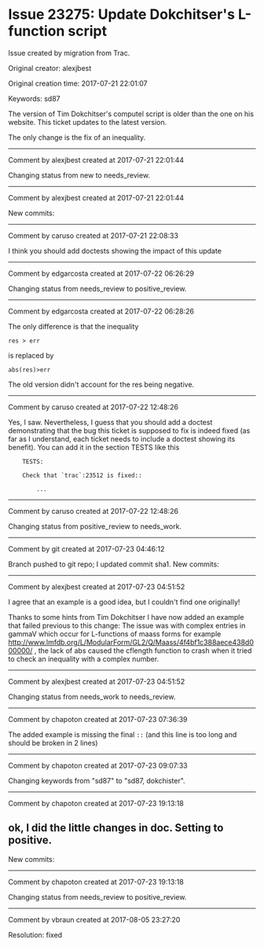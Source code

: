 # Issue 23275: Update Dokchitser's L-function script

Issue created by migration from Trac.

Original creator: alexjbest

Original creation time: 2017-07-21 22:01:07

Keywords: sd87

The version of Tim Dokchitser's computel script is older than the one on his website.
This ticket updates to the latest version.

The only change is the fix of an inequality.


---

Comment by alexjbest created at 2017-07-21 22:01:44

Changing status from new to needs_review.


---

Comment by alexjbest created at 2017-07-21 22:01:44

New commits:


---

Comment by caruso created at 2017-07-21 22:08:33

I think you should add doctests showing the impact of this update


---

Comment by edgarcosta created at 2017-07-22 06:26:29

Changing status from needs_review to positive_review.


---

Comment by edgarcosta created at 2017-07-22 06:28:26

The only difference is that the inequality

```
res > err
```

is replaced by 

```
abs(res)>err
```



The old version didn't account for the res being negative.


---

Comment by caruso created at 2017-07-22 12:48:26

Yes, I saw.
Nevertheless, I guess that you should add a doctest demonstrating that the bug this ticket is supposed to fix is indeed fixed (as far as I understand, each ticket needs to include a doctest showing its benefit). You can add it in the section TESTS like this


```
    TESTS:

    Check that `trac`:23512 is fixed::

        ...
```



---

Comment by caruso created at 2017-07-22 12:48:26

Changing status from positive_review to needs_work.


---

Comment by git created at 2017-07-23 04:46:12

Branch pushed to git repo; I updated commit sha1. New commits:


---

Comment by alexjbest created at 2017-07-23 04:51:52

I agree that an example is a good idea, but I couldn't find one originally!

Thanks to some hints from Tim Dokchitser I have now added an example that failed previous to this change:
The issue was with complex entries in gammaV which occur for L-functions of maass forms for example http://www.lmfdb.org/L/ModularForm/GL2/Q/Maass/4f4bf1c388aece438d000000/ , the lack of abs caused the cflength function to crash when it tried to check an inequality with a complex number.


---

Comment by alexjbest created at 2017-07-23 04:51:52

Changing status from needs_work to needs_review.


---

Comment by chapoton created at 2017-07-23 07:36:39

The added example is missing the final `::` (and this line is too long and should be broken in 2 lines)


---

Comment by chapoton created at 2017-07-23 09:07:33

Changing keywords from "sd87" to "sd87, dokchister".


---

Comment by chapoton created at 2017-07-23 19:13:18

ok, I did the little changes in doc. Setting to positive.
----
New commits:


---

Comment by chapoton created at 2017-07-23 19:13:18

Changing status from needs_review to positive_review.


---

Comment by vbraun created at 2017-08-05 23:27:20

Resolution: fixed
